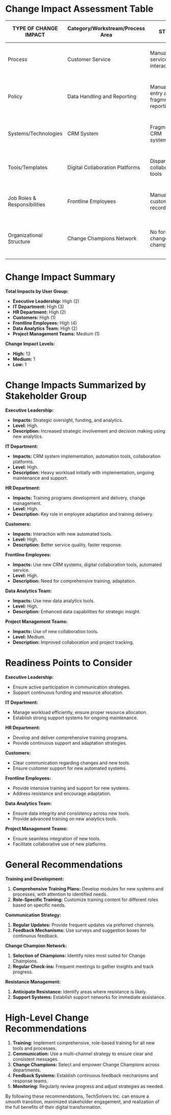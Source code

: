 # Change Impact Assessment Table

| TYPE OF CHANGE IMPACT   | Category/Workstream/Process Area  | STOP                                         | START                                         | WHO DOES THIS AFFECT?                          | PAIN OR GAIN | LEVEL OF IMPACT | SUPPORTIVE LEVEL | ANTICIPATE RESISTANCE | BENEFITS                                               | KEY MESSAGES                                                   | CHANNELS OF COMMUNICATION        | CHANGE NETWORK | ACTION CATEGORY | ACTION DETAIL                                    | ACTION OWNER        | ACTION STATUS | CONNECTED ACTIVITY              |
|-------------------------|----------------------------------|---------------------------------------------|-----------------------------------------------|------------------------------------------------|-------------|-----------------|-----------------|-----------------------|---------------------------------------------------------|------------------------------------------------------------------|----------------------------------|----------------|-----------------|-------------------------------------------------|--------------------|---------------|---------------------------------|
| Process                 | Customer Service                 | Manual service interaction                  | Automated chatbots and service desks          | Frontline Employees                           | Pain        | High            | Medium          | Yes                   | Reduced workloads, focus on complex tasks                     | "Automated tools will aid, not replace, your roles."             | Email Updates, Workshops         | Yes            | Training        | Comprehensive training for automation tools    | HR Lead, IT Lead    | Planned       | CRM system deployment             |
| Policy                  | Data Handling and Reporting      | Manual data entry and fragmented reporting  | Advanced analytics tools                     | Data Analytics Team, Executive Leadership, IT | Gain        | High            | High            | No                    | Better insights, improved decision-making capabilities        | "Enhanced data tools for strategic improvement."                 | Executive Briefings, Workshops   | No             | Training        | Training on new data analytics tools            | Data Analytics Lead | Planned       | Implementation of analytics tools |
| Systems/Technologies    | CRM System                       | Fragmented CRM systems                      | New integrated CRM system                    | IT Department, Frontline Employees, HR       | Gain        | High            | High            | No                    | Streamlined processes, better customer insights                 | "Unified CRM for better service and efficiency."                 | Email Updates, Intranet Portal   | Yes            | System Design   | CRM system integration and deployment           | IT Lead, Project Manager | In Progress   | System integration                |
| Tools/Templates         | Digital Collaboration Platforms  | Disparate collaboration tools               | Integrated project management tools          | Project Mgmt Teams, Frontline Employees      | Gain        | Medium          | High            | No                    | Enhanced collaboration and productivity                          | "New tools will streamline teamwork and project management."     | Town Halls, Training Webinars    | Yes            | Training        | Workshops on using collaboration tools          | IT Lead, PM Teams   | In Progress   | Collaboration platforms setup     |
| Job Roles & Responsibilities | Frontline Employees            | Manual customer records                    | Digital record-keeping in CRM                | Frontline Employees                           | Pain        | Medium          | Medium          | Yes                   | More efficient workflows, higher job satisfaction               | "Training will be provided to help with the transition."         | Workshops, Email Updates         | Yes            | Training        | Hands-on workshops for the new CRM              | HR Lead, IT Lead    | Planned       | CRM system deployment             |
| Organizational Structure | Change Champions Network     | No formal change champions                  | Establishing Change Champions                | All departments                               | Gain        | Low             | High            | No                    | Improved change facilitation and stakeholder engagement          | "Champions will support and guide team members."                 | Internal Social Media, Workshops | Yes            | Engagement      | Select and train Change Champions              | HR Lead             | Planned       | All transformation activities    |

# Change Impact Summary

**Total Impacts by User Group:**
- **Executive Leadership:** High (2)
- **IT Department:** High (3)
- **HR Department:** High (2)
- **Customers:** High (1)
- **Frontline Employees:** High (4)
- **Data Analytics Team:** High (2)
- **Project Management Teams:** Medium (1)

**Change Impact Levels:**
- **High:** 13
- **Medium:** 1
- **Low:** 1

# Change Impacts Summarized by Stakeholder Group

**Executive Leadership:**
- **Impacts:** Strategic oversight, funding, and analytics.
- **Level:** High.
- **Description:** Increased strategic involvement and decision making using new analytics.

**IT Department:**
- **Impacts:** CRM system implementation, automation tools, collaboration platforms.
- **Level:** High.
- **Description:** Heavy workload initially with implementation, ongoing maintenance and support.

**HR Department:**
- **Impacts:** Training programs development and delivery, change management.
- **Level:** High.
- **Description:** Key role in employee adaptation and training delivery.

**Customers:**
- **Impacts:** Interaction with new automated tools.
- **Level:** High.
- **Description:** Better service quality, faster response.

**Frontline Employees:**
- **Impacts:** Use new CRM systems, digital collaboration tools, automated service.
- **Level:** High.
- **Description:** Need for comprehensive training, adaptation.

**Data Analytics Team:**
- **Impacts:** Use new data analytics tools.
- **Level:** High.
- **Description:** Enhanced data capabilities for strategic insight.

**Project Management Teams:**
- **Impacts:** Use of new collaboration tools.
- **Level:** Medium.
- **Description:** Improved collaboration and project tracking.

# Readiness Points to Consider

**Executive Leadership:**
- Ensure active participation in communication strategies.
- Support continuous funding and resource allocation.

**IT Department:**
- Manage workload efficiently, ensure proper resource allocation.
- Establish strong support systems for ongoing maintenance.

**HR Department:**
- Develop and deliver comprehensive training programs.
- Provide continuous support and adaptation strategies.

**Customers:**
- Clear communication regarding changes and new tools.
- Ensure customer support for new automated systems.

**Frontline Employees:**
- Provide intensive training and support for new systems.
- Address resistance and encourage adaptation.

**Data Analytics Team:**
- Ensure data integrity and consistency across new tools.
- Provide advanced training on new analytics tools.

**Project Management Teams:**
- Ensure seamless integration of new tools.
- Facilitate collaborative use of new platforms.

# General Recommendations

**Training and Development:**
1. **Comprehensive Training Plans:** Develop modules for new systems and processes, with attention to identified needs.
2. **Role-Specific Training:** Customize training content for different roles based on specific needs.

**Communication Strategy:**
1. **Regular Updates:** Provide frequent updates via preferred channels.
2. **Feedback Mechanisms:** Use surveys and suggestion boxes for continuous feedback.

**Change Champion Network:**
1. **Selection of Champions:** Identify roles most suited for Change Champions.
2. **Regular Check-ins:** Frequent meetings to gather insights and track progress.

**Resistance Management:**
1. **Anticipate Resistance:** Identify areas where resistance is likely.
2. **Support Systems:** Establish support networks for immediate assistance.

# High-Level Change Recommendations

1. **Training:** Implement comprehensive, role-based training for all new tools and processes.
2. **Communication:** Use a multi-channel strategy to ensure clear and consistent messages.
3. **Change Champions:** Select and empower Change Champions across departments.
4. **Feedback Systems:** Establish continuous feedback mechanisms and response teams.
5. **Monitoring:** Regularly review progress and adjust strategies as needed.

By following these recommendations, TechSolvers Inc. can ensure a smooth transition, maximized stakeholder engagement, and realization of the full benefits of their digital transformation.